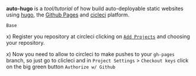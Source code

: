**auto-hugo** is a *tool/tutorial* of how build auto-deployable static websites using
[hugo](https://gohugo.io/), the [Github Pages](https://pages.github.com/) and
[cicleci](https://circleci.com/) platform.

```foo
Base
```

x) Register you repository at circleci clicking on [`Add Projects`](https://circleci.com/add-projects) and choosing your repository.

x) Now you need to allow to circleci to make pushes to your `gh-pages` branch, so just go to clicleci and in `Project Settings` > `Checkout keys` click on the big green button `Authorize w/ Github`
